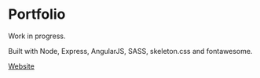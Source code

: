 # Portfolio

Work in progress.

Built with Node, Express, AngularJS, SASS, skeleton.css and fontawesome.

[Website](http://louisboyle.co.uk/)
